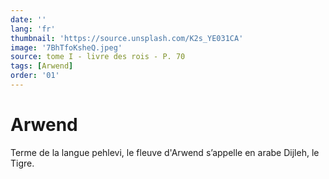 ```yaml
---
date: ''
lang: 'fr'
thumbnail: 'https://source.unsplash.com/K2s_YE031CA'
image: '7BhTfoKsheQ.jpeg'
source: tome I - livre des rois - P. 70
tags: [Arwend]
order: '01'
---
```


# Arwend

Terme de la langue pehlevi, le fleuve d'Arwend s’appelle en arabe Dijleh, le Tigre.
